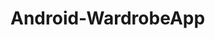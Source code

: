 # Android-WardrobeApp

[Google Doc]:(https://docs.google.com/document/d/1TgpAlOo-75swnEC3BHXpXg_tLJJyE6qNpKuWPKHD9y0/edit?ts=5886df55#heading=h.l7i2qhmldo1a)
